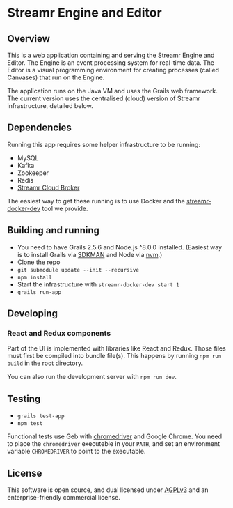 # Streamr Engine and Editor

## Overview

This is a web application containing and serving the Streamr Engine and Editor. The Engine is an event processing system for real-time data. The Editor is a visual programming environment for creating processes (called Canvases) that run on the Engine. 

The application runs on the Java VM and uses the Grails web framework. The current version uses the centralised (cloud) version of Streamr infrastructure, detailed below. 

## Dependencies

Running this app requires some helper infrastructure to be running:

- MySQL
- Kafka
- Zookeeper
- Redis
- [Streamr Cloud Broker](https://github.com/streamr-dev/cloud-broker)

The easiest way to get these running is to use Docker and the [streamr-docker-dev](https://github.com/streamr-dev/streamr-docker-dev) tool we provide.

## Building and running

- You need to have Grails 2.5.6 and Node.js ^8.0.0 installed. (Easiest way is to install Grails via [SDKMAN](http://sdkman.io/install.html) and Node via [nvm](https://github.com/creationix/nvm).)
- Clone the repo
- `git submodule update --init --recursive`
- `npm install`
- Start the infrastructure with `streamr-docker-dev start 1`
- `grails run-app`

## Developing

### React and Redux components

Part of the UI is implemented with libraries like React and Redux. Those files must first be compiled into bundle file(s). This happens by running `npm run build` in the root directory. 

You can also run the development server with `npm run dev`.

## Testing

- `grails test-app`
- `npm test`

Functional tests use Geb with [chromedriver](https://code.google.com/p/selenium/wiki/ChromeDriver) and Google Chrome. You need to place the `chromedriver` executeble in your `PATH`, and set an environment variable `CHROMEDRIVER` to point to the executable.

## License

This software is open source, and dual licensed under [AGPLv3](https://www.gnu.org/licenses/agpl.html) and an enterprise-friendly commercial license.

